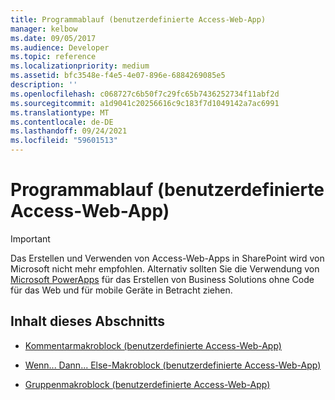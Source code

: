 ```yaml
---
title: Programmablauf (benutzerdefinierte Access-Web-App)
manager: kelbow
ms.date: 09/05/2017
ms.audience: Developer
ms.topic: reference
ms.localizationpriority: medium
ms.assetid: bfc3548e-f4e5-4e07-896e-6884269085e5
description: ''
ms.openlocfilehash: c068727c6b50f7c29fc65b7436252734f11abf2d
ms.sourcegitcommit: a1d9041c20256616c9c183f7d1049142a7ac6991
ms.translationtype: MT
ms.contentlocale: de-DE
ms.lasthandoff: 09/24/2021
ms.locfileid: "59601513"
---
```

# <a name="program-flow-access-custom-web-app"></a>Programmablauf (benutzerdefinierte Access-Web-App)

> [!IMPORTANT]
> Das Erstellen und Verwenden von Access-Web-Apps in SharePoint wird von Microsoft nicht mehr empfohlen. Alternativ sollten Sie die Verwendung von [Microsoft PowerApps](https://powerapps.microsoft.com/en-us/) für das Erstellen von Business Solutions ohne Code für das Web und für mobile Geräte in Betracht ziehen. 
  
## <a name="in-this-section"></a>Inhalt dieses Abschnitts

- [Kommentarmakroblock (benutzerdefinierte Access-Web-App)](comment-macro-block-access-custom-web-app.md)
    
- [Wenn... Dann... Else-Makroblock (benutzerdefinierte Access-Web-App)](ifthenelse-macro-block-access-custom-web-app.md)
    
- [Gruppenmakroblock (benutzerdefinierte Access-Web-App)](group-macro-block-access-custom-web-app.md)
    

